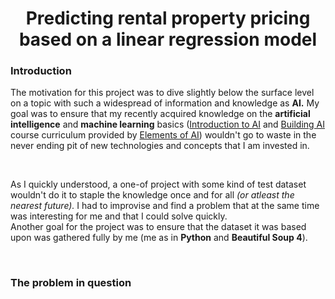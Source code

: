 <div align="center">
<h1>Predicting rental property pricing based on a linear regression model</h1>
</div>

### Introduction

The motivation for this project was to dive slightly below the surface level on a topic with such a widespread of information and knowledge as **AI.** My goal was to ensure that my recently acquired knowledge on the **artificial intelligence** and **machine learning** basics ([Introduction to AI](https://course.elementsofai.com/) and [Building AI](https://buildingai.elementsofai.com/) course curriculum provided by [Elements of AI](https://www.elementsofai.com/)) wouldn't go to waste in the never ending pit of new technologies and concepts that I am invested in.

<br />

As I quickly understood, a one-of project with some kind of test dataset wouldn't do it to staple the knowledge once and for all _(or atleast the nearest future)._ I had to improvise and find a problem that at the same time was interesting for me and that I could solve quickly.
<br />
Another goal for the project was to ensure that the dataset it was based upon was gathered fully by me (me as in **Python** and **Beautiful Soup 4**).

<br />

### The problem in question
